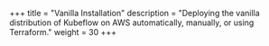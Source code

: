 +++
title = "Vanilla Installation"
description = "Deploying the vanilla distribution of Kubeflow on AWS automatically, manually, or using Terraform."
weight = 30
+++
